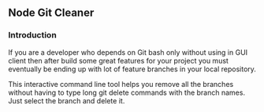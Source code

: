 
## Node Git Cleaner

### Introduction
If you are a developer who depends on Git bash only without using in GUI client then after build some great features for your project you must eventually be ending up with lot of feature branches in your local repository. 

This interactive command line tool helps you remove all the branches without having to type long git delete commands with the branch names. Just select the branch and delete it.